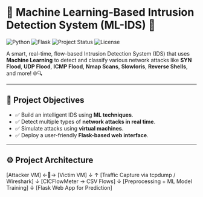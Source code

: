 # 🔐 Machine Learning-Based Intrusion Detection System (ML-IDS) 🚨

![Python](https://img.shields.io/badge/Python-3.10-blue?logo=python)
![Flask](https://img.shields.io/badge/Flask-Web%20Framework-lightgrey?logo=flask)
![Project Status](https://img.shields.io/badge/Status-Completed-brightgreen)
![License](https://img.shields.io/badge/License-MIT-yellow)

A smart, real-time, flow-based Intrusion Detection System (IDS) that uses **Machine Learning** to detect and classify various network attacks like **SYN Flood**, **UDP Flood**, **ICMP Flood**, **Nmap Scans**, **Slowloris**, **Reverse Shells**, and more! 🌐🔍

---

## 📌 Project Objectives

- ✅ Build an intelligent IDS using **ML techniques**.
- ✅ Detect multiple types of **network attacks in real time**.
- ✅ Simulate attacks using **virtual machines**.
- ✅ Deploy a user-friendly **Flask-based web interface**.

---

## ⚙️ Project Architecture

[Attacker VM] ←🧠→ [Victim VM]
↓ ↑
[Traffic Capture via tcpdump / Wireshark]
↓
[CICFlowMeter → CSV Flows]
↓
[Preprocessing + ML Model Training]
↓
[Flask Web App for Prediction]

